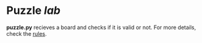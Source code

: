 # Puzzle *lab*

**puzzle.py** recieves a board and checks if it is valid or not.
For more details, check the [rules](https://cms.ucu.edu.ua/mod/vpl/view.php?id=163069&userid=6019).